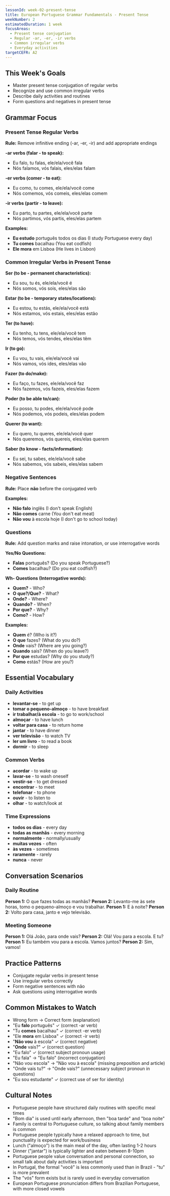 ```yaml
---
lessonId: week-02-present-tense
title: European Portuguese Grammar Fundamentals - Present Tense
weekNumber: 2
estimatedDuration: 1 week
focusAreas:
  - Present tense conjugation
  - Regular -ar, -er, -ir verbs
  - Common irregular verbs
  - Everyday activities
targetCEFR: A2
---
```


## This Week's Goals

- Master present tense conjugation of regular verbs
- Recognize and use common irregular verbs
- Describe daily activities and routines
- Form questions and negatives in present tense

## Grammar Focus

### Present Tense Regular Verbs
**Rule:** Remove infinitive ending (-ar, -er, -ir) and add appropriate endings

**-ar verbs (falar - to speak):**
- Eu falo, tu falas, ele/ela/você fala
- Nós falamos, vós falais, eles/elas falam

**-er verbs (comer - to eat):**
- Eu como, tu comes, ele/ela/você come
- Nós comemos, vós comeis, eles/elas comem

**-ir verbs (partir - to leave):**
- Eu parto, tu partes, ele/ela/você parte
- Nós partimos, vós partis, eles/elas partem

**Examples:**
- **Eu estudo** português todos os dias (I study Portuguese every day)
- **Tu comes** bacalhau (You eat codfish)
- **Ele mora** em Lisboa (He lives in Lisbon)

### Common Irregular Verbs in Present Tense
**Ser (to be - permanent characteristics):**
- Eu sou, tu és, ele/ela/você é
- Nós somos, vós sois, eles/elas são

**Estar (to be - temporary states/locations):**
- Eu estou, tu estás, ele/ela/você está
- Nós estamos, vós estais, eles/elas estão

**Ter (to have):**
- Eu tenho, tu tens, ele/ela/você tem
- Nós temos, vós tendes, eles/elas têm

**Ir (to go):**
- Eu vou, tu vais, ele/ela/você vai
- Nós vamos, vós ides, eles/elas vão

**Fazer (to do/make):**
- Eu faço, tu fazes, ele/ela/você faz
- Nós fazemos, vós fazeis, eles/elas fazem

**Poder (to be able to/can):**
- Eu posso, tu podes, ele/ela/você pode
- Nós podemos, vós podeis, eles/elas podem

**Querer (to want):**
- Eu quero, tu queres, ele/ela/você quer
- Nós queremos, vós quereis, eles/elas querem

**Saber (to know - facts/information):**
- Eu sei, tu sabes, ele/ela/você sabe
- Nós sabemos, vós sabeis, eles/elas sabem

### Negative Sentences
**Rule:** Place **não** before the conjugated verb

**Examples:**
- **Não falo** inglês (I don't speak English)
- **Não comes** carne (You don't eat meat)
- **Não vou** à escola hoje (I don't go to school today)

### Questions
**Rule:** Add question marks and raise intonation, or use interrogative words

**Yes/No Questions:**
- **Falas** português? (Do you speak Portuguese?)
- **Comes** bacalhau? (Do you eat codfish?)

**Wh- Questions (Interrogative words):**
- **Quem?** - Who?
- **O que?/Que?** - What?
- **Onde?** - Where?
- **Quando?** - When?
- **Por que?** - Why?
- **Como?** - How?

**Examples:**
- **Quem** é? (Who is it?)
- **O que** fazes? (What do you do?)
- **Onde** vais? (Where are you going?)
- **Quando** sais? (When do you leave?)
- **Por que** estudas? (Why do you study?)
- **Como** estás? (How are you?)

## Essential Vocabulary

### Daily Activities
- **levantar-se** - to get up
- **tomar o pequeno-almoço** - to have breakfast
- **ir trabalhar/à escola** - to go to work/school
- **almoçar** - to have lunch
- **voltar para casa** - to return home
- **jantar** - to have dinner
- **ver televisão** - to watch TV
- **ler um livro** - to read a book
- **dormir** - to sleep

### Common Verbs
- **acordar** - to wake up
- **lavar-se** - to wash oneself
- **vestir-se** - to get dressed
- **encontrar** - to meet
- **telefonar** - to phone
- **ouvir** - to listen to
- **olhar** - to watch/look at

### Time Expressions
- **todos os dias** - every day
- **todas as manhãs** - every morning
- **normalmente** - normally/usually
- **muitas vezes** - often
- **às vezes** - sometimes
- **raramente** - rarely
- **nunca** - never

## Conversation Scenarios

### Daily Routine
**Person 1:** O que fazes todas as manhãs?
**Person 2:** Levanto-me às sete horas, tomo o pequeno-almoço e vou trabalhar.
**Person 1:** E à noite?
**Person 2:** Volto para casa, janto e vejo televisão.

### Meeting Someone
**Person 1:** Olá João, para onde vais?
**Person 2:** Olá! Vou para a escola. E tu?
**Person 1:** Eu também vou para a escola. Vamos juntos?
**Person 2:** Sim, vamos!

## Practice Patterns

- Conjugate regular verbs in present tense
- Use irregular verbs correctly
- Form negative sentences with não
- Ask questions using interrogative words

## Common Mistakes to Watch

- Wrong form → Correct form (explanation)
- "Eu **falo** português" ✓ (correct -ar verb)
- "Tu **comes** bacalhau" ✓ (correct -er verb)
- "Ele **mora** em Lisboa" ✓ (correct -ir verb)
- "**Não vou** à escola" ✓ (correct negative)
- "**Onde** vais?" ✓ (correct question)
- "Eu falo" ✓ (correct subject pronoun usage)
- "Eu fala" → "Eu falo" (incorrect conjugation)
- "Não vou escola" → "Não vou à escola" (missing preposition and article)
- "Onde vais tu?" → "Onde vais?" (unnecessary subject pronoun in questions)
- "Eu sou estudante" ✓ (correct use of ser for identity)

## Cultural Notes

- Portuguese people have structured daily routines with specific meal times
- "Bom dia" is used until early afternoon, then "boa tarde" and "boa noite"
- Family is central to Portuguese culture, so talking about family members is common
- Portuguese people typically have a relaxed approach to time, but punctuality is expected for work/business
- Lunch ("almoço") is the main meal of the day, often lasting 1-2 hours
- Dinner ("jantar") is typically lighter and eaten between 8-10pm
- Portuguese people value conversation and personal connection, so small talk about daily activities is important
- In Portugal, the formal "você" is less commonly used than in Brazil - "tu" is more prevalent
- The "vós" form exists but is rarely used in everyday conversation
- European Portuguese pronunciation differs from Brazilian Portuguese, with more closed vowels